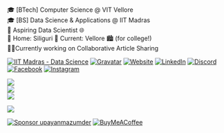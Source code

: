 
🎓 [BTech] Computer Science @ VIT Vellore<br>🎓 [BS] Data Science & Applications @ IIT Madras<br>🌱 Aspiring Data Scientist 🌐<br>📍 Home: Siliguri 🏡 Current: Vellore 🏙️ (for college!)<br>🧑‍💻Currently working on Collaborative Article Sharing

[![IIT Madras - Data Science](https://img.shields.io/badge/IIT--Madras-Data_Science-black?style=for-the-badge&logo=gradle&logoColor=d6a64f)](https://ds.study.iitm.ac.in/student/24F2002974)
[![Gravatar](https://img.shields.io/badge/Gravatar-black?style=for-the-badge&logo=Gravatar&logoColor=1E8CBE)](https://gravatar.com/upayanmazumder)
[![Website](https://img.shields.io/badge/Website-upayan.dev-black?style=for-the-badge&logo=Google-Chrome&logoColor=white)](https://upayan.dev)
[![LinkedIn](https://img.shields.io/badge/LinkedIn-black?style=for-the-badge&logo=linkedin&logoColor=0A66C2)](https://linkedin.com/in/upayanmazumder)
[![Discord](https://img.shields.io/badge/Discord-black?style=for-the-badge&logo=discord&logoColor=7289DA)](https://discord.gg/wQTZcXpcaY)
[![Facebook](https://img.shields.io/badge/Facebook-black?style=for-the-badge&logo=facebook&logoColor=1877F2)](https://facebook.com/upayan.mazumder)
[![Instagram](https://img.shields.io/badge/Instagram-black?style=for-the-badge&logo=instagram&logoColor=E4405F)](https://instagram.com/upayan.mazumder)

![](https://github-readme-stats.vercel.app/api?username=upayanmazumder&theme=highcontrast&hide_border=true&include_all_commits=true&count_private=true)<br/>
![](https://nirzak-streak-stats.vercel.app/?user=upayanmazumder&theme=highcontrast&hide_border=true)<br/>![](https://github-readme-stats.vercel.app/api/top-langs/?username=upayanmazumder&theme=highcontrast&hide_border=true&include_all_commits=true&count_private=true&layout=compact)

![](https://github-profile-trophy.vercel.app/?username=upayanmazumder&theme=radical&no-frame=true&no-bg=true&margin-w=4)

[![Sponsor upayanmazumder](https://img.shields.io/badge/Sponsor-upayanmazumder-000000?style=for-the-badge&logo=github)](https://github.com/sponsors/upayanmazumder) [![BuyMeACoffee](https://img.shields.io/badge/Buy%20Me%20a%20Coffee-ffdd00?style=for-the-badge&logo=buy-me-a-coffee&logoColor=black)](https://buymeacoffee.com/upayan) 

